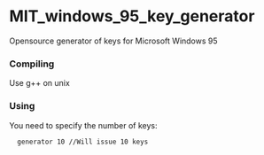 # MIT_windows_95_key_generator
Opensource generator of keys for Microsoft Windows 95

### Compiling
Use g++ on unix

### Using
You need to specify the number of keys:

```
  generator 10 //Will issue 10 keys
```
